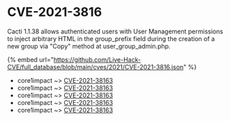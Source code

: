 # CVE-2021-3816

Cacti 1.1.38 allows authenticated users with User Management permissions to inject arbitrary HTML in the group_prefix field during the creation of a new group via "Copy" method at user_group_admin.php.

{% embed url="https://github.com/Live-Hack-CVE/full_database/blob/main/cves/2021/CVE-2021-3816.json" %}


* core1impact ~> [CVE-2021-38163](https://www.alice-snow.ru/2021/database/cve-2021-3816/cve-2021-38163-core1impact)
* core1impact ~> [CVE-2021-38163](https://www.alice-snow.ru/2021/database/cve-2021-3816/cve-2021-38163-core1impact)
* core1impact ~> [CVE-2021-38163](https://www.alice-snow.ru/2021/database/cve-2021-3816/cve-2021-38163-core1impact)
* core1impact ~> [CVE-2021-38163](https://www.alice-snow.ru/2021/database/cve-2021-3816/cve-2021-38163-core1impact)
* core1impact ~> [CVE-2021-38163](https://www.alice-snow.ru/2021/database/cve-2021-3816/cve-2021-38163-core1impact)